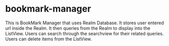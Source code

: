 # bookmark-manager
This is BookMark Manager that uses Realm Database.
It stores user entered url inside the Realm.
It then queries from the Realm to display into the ListView.
Users can search through the searchview for their related queries.
Users can delete items from the ListView.

